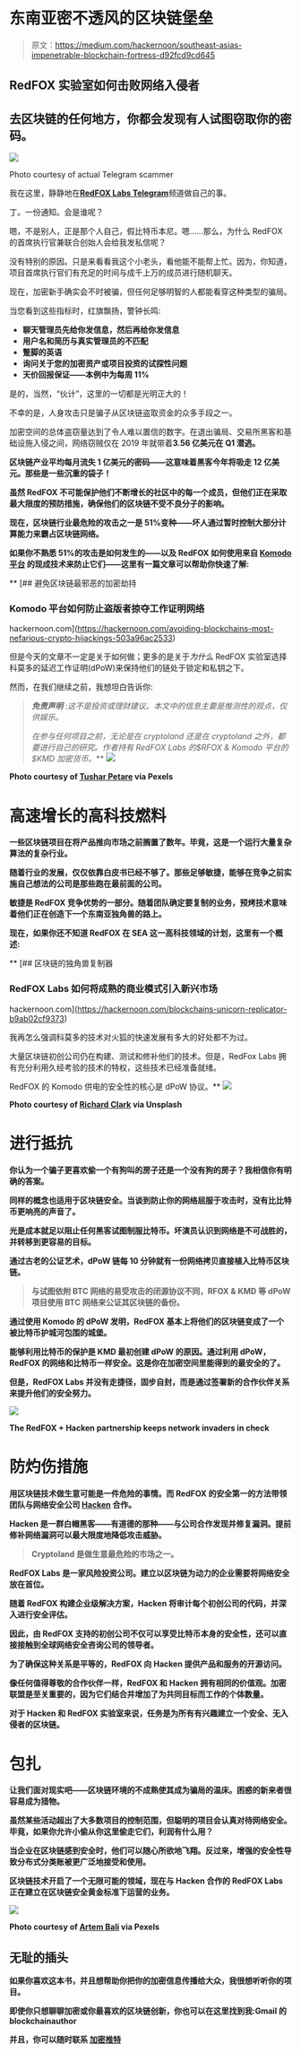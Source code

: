 # 东南亚密不透风的区块链堡垒

> 原文：<https://medium.com/hackernoon/southeast-asias-impenetrable-blockchain-fortress-d92fcd9cd645>

## RedFOX 实验室如何击败网络入侵者

## 去区块链的任何地方，你都会发现有人试图窃取你的密码。

![](img/bf3c7d655ddcf1f36ab0ebe9b02fafe8.png)

Photo courtesy of actual Telegram scammer

我在这里，静静地在[**RedFOX Labs Telegram**](https://t.me/redfoxlabs)频道做自己的事。

丁。一份通知。会是谁呢？

嗯，不是别人，正是那个人自己，假比特币本尼。嗯……那么，为什么 RedFOX 的首席执行官兼联合创始人会给我发私信呢？

没有特别的原因。只是来看看我这个小老头，看他能不能帮上忙。因为，你知道，项目首席执行官们有充足的时间与成千上万的成员进行随机聊天。

现在，加密新手确实会不时被骗，但任何足够明智的人都能看穿这种类型的骗局。

当您看到这些指标时，红旗飘扬，警钟长鸣:

*   **聊天管理员先给你发信息，然后再给你发信息**
*   **用户名和简历与真实管理员的不匹配**
*   **蹩脚的英语**
*   **询问关于您的加密资产或项目投资的试探性问题**
*   **天价回报保证——本例中为每周 11%**

是的，当然，“伙计”，这里的一切都是光明正大的！

不幸的是，人身攻击只是骗子从区块链盗取资金的众多手段之一。

加密空间的总体盗窃量达到了令人难以置信的数字。在退出骗局、交易所黑客和基础设施入侵之间，网络窃贼仅在 2019 年就带着[](https://ciphertrace.com/articles/q1-2019-cryptocurrency-anti-money-laundering-report/)**3.56 亿美元在 Q1 潜逃。**

**区块链产业平均每月流失 1 亿美元的密码——这意味着黑客今年将吸走 12 亿美元。那些是一些沉重的袋子！**

**虽然 RedFOX 不可能保护他们不断增长的社区中的每一个成员，但他们正在采取最大限度的预防措施，确保他们的区块链不受不良分子的影响。**

**现在，区块链行业最危险的攻击之一是 51%变种——坏人通过暂时控制大部分计算能力来霸占区块链网络。**

**如果你不熟悉 51%的攻击是如何发生的——以及 RedFOX 如何使用来自 [**Komodo 平台**](https://komodoplatform.com/) 的现成技术来防止它们——这里有一篇文章可以帮助你快速了解:**

**[](https://hackernoon.com/avoiding-blockchains-most-nefarious-crypto-hijackings-503a96ac2533) [## 避免区块链最邪恶的加密劫持

### Komodo 平台如何防止盗版者掠夺工作证明网络

hackernoon.com](https://hackernoon.com/avoiding-blockchains-most-nefarious-crypto-hijackings-503a96ac2533) 

但是今天的文章不一定是关于如何做；更多的是关于*为什么* RedFOX 实验室选择科莫多的延迟工作证明(dPoW)来保持他们的链处于锁定和私钥之下。

然而，在我们继续之前，我想坦白告诉你:

> ***免责声明*** *:这不是投资或理财建议。本文中的信息主要是推测性的观点，仅供娱乐。*
> 
> *在参与任何项目之前，无论是在 cryptoland 还是在 cryptoland 之外，都要进行自己的研究。作者持有 RedFOX Labs 的$RFOX & Komodo 平台的$KMD 加密货币。*** **![](img/b9c6a0ac9ef42e1bd43f37de48465649.png)**

**Photo courtesy of [Tushar Petare](https://www.pexels.com/@eretushar) via Pexels**

# **高速增长的高科技燃料**

**一些区块链项目在将产品推向市场之前搁置了数年。毕竟，这是一个运行大量复杂算法的复杂行业。**

**随着行业的发展，仅仅依靠白皮书已经不够了。那些足够敏捷，能够在竞争之前实施自己想法的公司是那些跑在最前面的公司。**

**敏捷是 RedFOX 竞争优势的一部分。随着团队确定要复制的业务，预烤技术意味着他们正在创造下一个东南亚独角兽的路上。**

**现在，如果你还不知道 RedFOX 在 SEA 这一高科技领域的计划，这里有一个概述:**

**[](https://hackernoon.com/blockchains-unicorn-replicator-b9ab02cf9373) [## 区块链的独角兽复制器

### RedFOX Labs 如何将成熟的商业模式引入新兴市场

hackernoon.com](https://hackernoon.com/blockchains-unicorn-replicator-b9ab02cf9373) 

我再怎么强调科莫多的技术对火狐的快速发展有多大的好处都不为过。

大量区块链初创公司仍在构建、测试和修补他们的技术。但是，RedFox Labs 拥有充分利用久经考验的技术的特权，这些技术已经准备就绪。

RedFOX 的 Komodo 供电的安全性的核心是 dPoW 协议。** **![](img/0ab37bfb659cf8aaa54125a2ec4f2aa6.png)**

**Photo courtesy of [Richard Clark](https://unsplash.com/@clarky_523) via Unsplash**

# **进行抵抗**

**你认为一个骗子更喜欢偷一个有狗叫的房子还是一个没有狗的房子？我相信你有明确的答案。**

**同样的概念也适用于区块链安全。当谈到防止你的网络屈服于攻击时，没有比比特币更响亮的声音了。**

**光是成本就足以阻止任何黑客试图制服比特币。坏演员认识到网络是不可战胜的，并转移到更容易的目标。**

**通过古老的公证艺术，dPoW 链每 10 分钟就有一份网络拷贝直接植入比特币区块链。**

> **与试图依附 BTC 网络的易受攻击的闭源协议不同，RFOX & KMD 等 dPoW 项目使用 BTC 网络来公证其区块链的备份。**

**通过使用 Komodo 的 dPoW 发明，RedFOX 基本上将他们的区块链变成了一个被比特币护城河包围的城堡。**

**能够利用比特币的保护是 KMD 最初创建 dPoW 的原因。通过利用 dPoW，RedFOX 的网络和比特币一样安全。这是你在加密空间里能得到的最安全的了。**

**但是，RedFOX Labs 并没有走捷径，固步自封，而是通过签署新的合作伙伴关系来提升他们的安全努力。**

**![](img/bc6afae457f2790b7bf8ee32a590d671.png)**

**The RedFOX + Hacken partnership keeps network invaders in check**

# **防灼伤措施**

**用区块链技术做生意可能是一件危险的事情。而 RedFOX 的安全第一的方法带领团队与网络安全公司 [**Hacken**](https://hacken.io/) 合作。**

**Hacken 是一群白帽黑客——有道德的那种——与公司合作发现并修复漏洞。提前修补网络漏洞可以最大限度地降低攻击威胁。**

> **Cryptoland 是做生意最危险的市场之一。**

**RedFOX Labs 是一家风险投资公司。建立以区块链为动力的企业需要将网络安全放在首位。**

**随着 RedFOX 构建企业级解决方案，Hacken 将审计每个初创公司的代码，并深入进行安全评估。**

**因此，由 RedFOX 支持的初创公司不仅可以享受比特币本身的安全性，还可以直接接触到全球网络安全咨询公司的领导者。**

**为了确保这种关系是平等的，RedFOX 向 Hacken 提供产品和服务的开源访问。**

**像任何值得尊敬的合作伙伴一样，RedFOX 和 Hacken 拥有相同的价值观。加密联盟是至关重要的，因为它们结合并增加了为共同目标而工作的个体数量。**

**对于 Hacken 和 RedFOX 实验室来说，任务是为所有有兴趣建立一个安全、无入侵者的区块链。**

# **包扎**

**让我们面对现实吧——区块链环境的不成熟使其成为骗局的温床。困惑的新来者很容易成为猎物。**

**虽然某些活动超出了大多数项目的控制范围，但聪明的项目会认真对待网络安全。毕竟，如果你允许小偷从你这里偷走它们，利润有什么用？**

**当企业在区块链感到安全时，他们可以随心所欲地飞翔。反过来，增强的安全性导致分布式分类账被更广泛地接受和使用。**

**区块链技术开启了一个无限可能的领域，现在与 Hacken 合作的 RedFOX Labs 正在建立在区块链安全黄金标准下运营的业务。**

**![](img/c1bb078405364f559e312e1aa3e29a1a.png)**

**Photo courtesy of [Artem Bali](https://www.pexels.com/@belart84) via Pexels**

## **无耻的插头**

**如果你喜欢这本书，并且想帮助你把你的加密信息传播给大众，我很想听听你的项目。**

**即使你只想聊聊加密或你最喜欢的区块链创新，你也可以在这里找到我:Gmail 的 blockchainauthor**

**并且，你可以随时联系 [**加密推特**](https://twitter.com/CryptoBlastoff)**